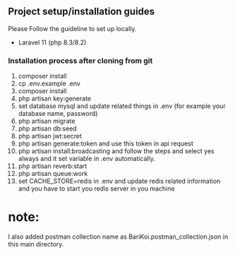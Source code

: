 ## Project setup/installation guides
Please Follow the guideline to set up locally.

- Laravel 11 (php 8.3/8.2)

### Installation process after cloning from git

1. composer install
2. cp .env.example .env
3. composer install
4. php artisan key:generate
5. set database mysql and update related things in .env (for example your database name, password)
6. php artisan migrate
7. php artisan db:seed
8. php artisan jwt:secret
9. php artisan generate:token and use this token in api request
10. php artisan install:broadcasting and follow the steps and select yes always and it set variable in .env automatically.
11. php artisan reverb:start
12. php artisan queue:work
13. set CACHE_STORE=redis in .env and update redis related information and you have to start you redis server in you machine

# note:
I also added postman collection name as BariKoi.postman_collection.json in this main directory.
